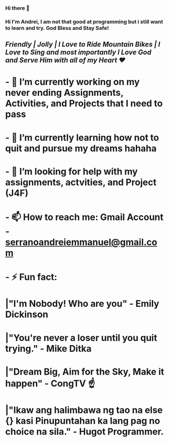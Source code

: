 ### Hi there 👋

### Hi I'm Andrei, I am not that good at programming but i still want to learn and try. God Bless and Stay Safe! 

## *Friendly | Jolly | I Love to Ride Mountain Bikes | I Love to Sing and most importantly I Love God and Serve Him with all of my Heart ❤️* 

# - 🔭 I’m currently working on my never ending Assignments, Activities, and Projects that I need to pass 
# - 🌱 I’m currently learning how not to quit and pursue my dreams hahaha 
# - 🤔 I’m looking for help with my assignments, actvities, and Project (J4F) 
# - 📫 How to reach me: Gmail Account - serranoandreiemmanuel@gmail.com 
# - ⚡ Fun fact: 
#      |"I'm Nobody! Who are you" - Emily Dickinson 
#      |"You're never a loser until you quit trying." - Mike Ditka 
#      |"Dream Big, Aim for the Sky, Make it happen" - CongTV ☝️ 
#      |"Ikaw ang halimbawa ng tao na else {} kasi Pinupuntahan ka lang pag no choice na sila." - Hugot Programmer.                                                     

